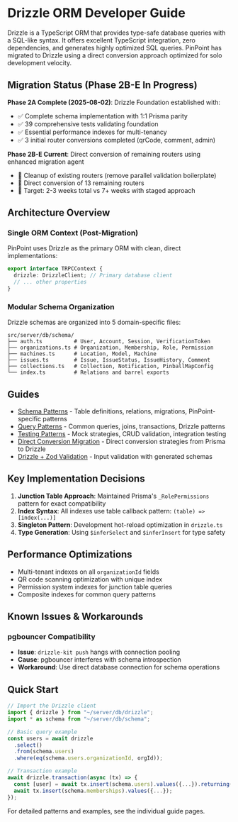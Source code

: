 # Drizzle ORM Developer Guide

Drizzle is a TypeScript ORM that provides type-safe database queries with a SQL-like syntax. It offers excellent TypeScript integration, zero dependencies, and generates highly optimized SQL queries. PinPoint has migrated to Drizzle using a direct conversion approach optimized for solo development velocity.

## Migration Status (Phase 2B-E In Progress)

**Phase 2A Complete (2025-08-02)**: Drizzle Foundation established with:

- ✅ Complete schema implementation with 1:1 Prisma parity
- ✅ 39 comprehensive tests validating foundation
- ✅ Essential performance indexes for multi-tenancy
- ✅ 3 initial router conversions completed (qrCode, comment, admin)

**Phase 2B-E Current**: Direct conversion of remaining routers using enhanced migration agent

- 🔄 Cleanup of existing routers (remove parallel validation boilerplate)
- 🔄 Direct conversion of 13 remaining routers
- 🎯 Target: 2-3 weeks total vs 7+ weeks with staged approach

## Architecture Overview

### Single ORM Context (Post-Migration)

PinPoint uses Drizzle as the primary ORM with clean, direct implementations:

```typescript
export interface TRPCContext {
  drizzle: DrizzleClient; // Primary database client
  // ... other properties
}
```

### Modular Schema Organization

Drizzle schemas are organized into 5 domain-specific files:

```
src/server/db/schema/
├── auth.ts          # User, Account, Session, VerificationToken
├── organizations.ts # Organization, Membership, Role, Permission
├── machines.ts      # Location, Model, Machine
├── issues.ts        # Issue, IssueStatus, IssueHistory, Comment
├── collections.ts   # Collection, Notification, PinballMapConfig
└── index.ts         # Relations and barrel exports
```

## Guides

- [Schema Patterns](./schema-patterns.md) - Table definitions, relations, migrations, PinPoint-specific patterns
- [Query Patterns](./query-patterns.md) - Common queries, joins, transactions, Drizzle patterns
- [Testing Patterns](./testing-patterns.md) - Mock strategies, CRUD validation, integration testing
- [Direct Conversion Migration](./dual-orm-migration.md) - Direct conversion strategies from Prisma to Drizzle
- [Drizzle + Zod Validation](./drizzle-zod-validation.md) - Input validation with generated schemas

## Key Implementation Decisions

1. **Junction Table Approach**: Maintained Prisma's `_RolePermissions` pattern for exact compatibility
2. **Index Syntax**: All indexes use table callback pattern: `(table) => [index(...)]`
3. **Singleton Pattern**: Development hot-reload optimization in `drizzle.ts`
4. **Type Generation**: Using `$inferSelect` and `$inferInsert` for type safety

## Performance Optimizations

- Multi-tenant indexes on all `organizationId` fields
- QR code scanning optimization with unique index
- Permission system indexes for junction table queries
- Composite indexes for common query patterns

## Known Issues & Workarounds

### pgbouncer Compatibility

- **Issue**: `drizzle-kit push` hangs with connection pooling
- **Cause**: pgbouncer interferes with schema introspection
- **Workaround**: Use direct database connection for schema operations

## Quick Start

```typescript
// Import the Drizzle client
import { drizzle } from "~/server/db/drizzle";
import * as schema from "~/server/db/schema";

// Basic query example
const users = await drizzle
  .select()
  .from(schema.users)
  .where(eq(schema.users.organizationId, orgId));

// Transaction example
await drizzle.transaction(async (tx) => {
  const [user] = await tx.insert(schema.users).values({...}).returning();
  await tx.insert(schema.memberships).values({...});
});
```

For detailed patterns and examples, see the individual guide pages.
